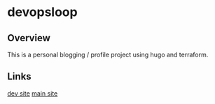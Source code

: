 # devopsloop

## Overview 

This is a personal blogging / profile project using hugo and terraform.

## Links

[dev site](https://devopsloop-ss.github.io/)
[main site](https://devopsloop.in)
